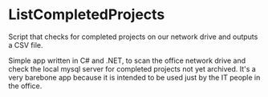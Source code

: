 # ListCompletedProjects
Script that checks for completed projects on our network drive and outputs a CSV file. 

Simple app written in C# and .NET, to scan the office network drive and check the local mysql server for completed projects not yet archived.
It's a very barebone app because it is intended to be used just by the IT people in the office.